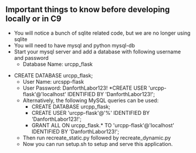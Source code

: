 ## Important things to know before developing locally or in C9

  - You will notice a bunch of sqlite related code, but we are no longer using sqlite
  - You will need to have mysql and python mysql-db
  - Start your mysql server and add a database with following username and password
    - Database Name: urcpp_flask
* CREATE DATABASE urcpp_flask;
    - User Name: urcspp-flask
    - User Password: DanforthLabor123!
*CREATE USER 'urcpp-flask'@'localhost' IDENTIFIED BY 'DanforthLabor123!';
  - Alternatively, the following MySQL queries can be used:
    - CREATE DATABASE urcpp_flask;
    - CREATE USER 'urcpp-flask'@'%' IDENTIFIED BY 'DanforthLabor123!';
    - GRANT ALL ON urcpp_flask.* TO 'urcpp-flask'@'localhost' IDENTIFIED BY 'DanforthLabor123!';
  - Then run recreate_static.py followed by recreate_dynamic.py
  - Now you can run setup.sh to setup and serve this application.